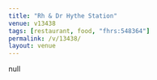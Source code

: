 ```yaml
---
title: "Rh & Dr Hythe Station"
venue: v13438
tags: [restaurant, food, "fhrs:548364"]
permalink: /v/13438/
layout: venue
---
```

null